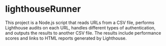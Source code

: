 # lighthouseRunner
This project is a Node.js script that reads URLs from a CSV file, performs Lighthouse audits on each URL, handles different types of authentication, and outputs the results to another CSV file. The results include performance scores and links to HTML reports generated by Lighthouse.
